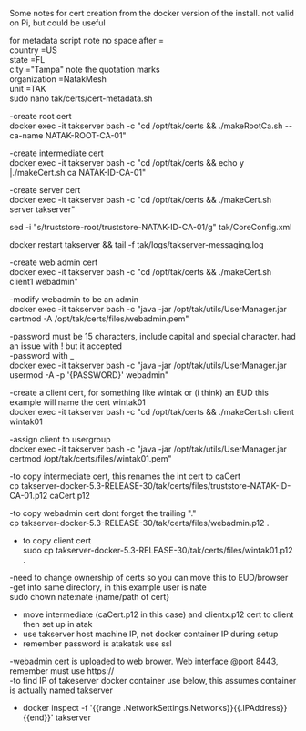 Some notes for cert creation from the docker version of the install. not valid on Pi, but could be useful


for metadata script
note no space after =<br>
 country =US<br>
 state =FL<br>
 city ="Tampa" note the quotation marks<br>
 organization =NatakMesh<br>
 unit =TAK<br>
sudo nano tak/certs/cert-metadata.sh<br>

-create root cert<br>
docker exec -it takserver bash -c "cd /opt/tak/certs && ./makeRootCa.sh --ca-name NATAK-ROOT-CA-01"<br>

-create intermediate cert<br>
docker exec -it takserver bash -c "cd /opt/tak/certs && echo y |./makeCert.sh ca NATAK-ID-CA-01"<br>

-create server cert<br>
docker exec -it takserver bash -c "cd /opt/tak/certs && ./makeCert.sh server takserver"<br>

sed -i "s/truststore-root/truststore-NATAK-ID-CA-01/g" tak/CoreConfig.xml<br>

docker restart takserver && tail -f tak/logs/takserver-messaging.log<br>

-create web admin cert<br>
docker exec -it takserver bash -c "cd /opt/tak/certs && ./makeCert.sh client1 webadmin"<br>

-modify webadmin to be an admin<br>
docker exec -it takserver bash -c "java -jar /opt/tak/utils/UserManager.jar certmod -A /opt/tak/certs/files/webadmin.pem"<br>

-password must be 15 characters, include capital and special character. had an issue with ! but it accepted<br>
-password with _<br>
docker exec -it takserver bash -c "java -jar /opt/tak/utils/UserManager.jar usermod -A -p '{PASSWORD}' webadmin"<br>

-create a client cert, for something like wintak or (i think) an EUD this example will name the cert wintak01<br>
docker exec -it takserver bash -c "cd /opt/tak/certs && ./makeCert.sh client wintak01<br>

-assign client to usergroup<br>
docker exec -it takserver bash -c "java -jar /opt/tak/utils/UserManager.jar certmod /opt/tak/certs/files/wintak01.pem"<br>

-to copy intermediate cert, this renames the int cert to caCert<br>
cp takserver-docker-5.3-RELEASE-30/tak/certs/files/truststore-NATAK-ID-CA-01.p12 caCert.p12<br>

-to copy webadmin cert dont forget the trailing "."<br>
cp takserver-docker-5.3-RELEASE-30/tak/certs/files/webadmin.p12 .<br>

- to copy client cert<br>
sudo cp takserver-docker-5.3-RELEASE-30/tak/certs/files/wintak01.p12 .<br>

-need to change ownership of certs so you can move this to EUD/browser<br>
-get into same directory, in this example user is nate<br>
sudo chown nate:nate {name/path of cert}<br>

- move intermediate (caCert.p12 in this case) and clientx.p12 cert to client then set up in atak<br>
- use takserver host machine IP, not docker container IP during setup<br>
- remember password is atakatak  use ssl<br>


-webadmin cert is uploaded to web brower. Web interface @port 8443, remember must use https://<br>
-to find IP of takeserver docker container use below, this assumes container is actually named takserver<br>
- docker inspect -f '{{range .NetworkSettings.Networks}}{{.IPAddress}}{{end}}' takserver<br>
